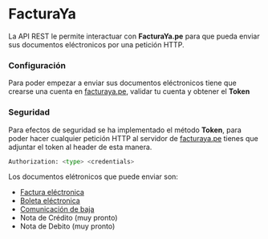 # FacturaYa
La API REST le permite interactuar con **FacturaYa.pe** para que pueda enviar sus documentos eléctronicos por una petición HTTP.

### Configuración
Para poder empezar a enviar sus documentos eléctronicos tiene que crearse una cuenta en [facturaya.pe](https://facturate.pe), validar tu cuenta y obtener el **Token**

### Seguridad
Para efectos de seguridad se ha implementado el método **Token**, para poder hacer cualquier petición HTTP al servidor de [facturaya.pe](https://facturate.pe) tienes que adjuntar el token al header de esta manera. 

```py
Authorization: <type> <credentials>
```

Los documentos elétronicos que puede enviar son:

* [Factura eléctronica](docs/INVOICE.md)
* [Boleta eléctronica](docs/RECEIPT.md)
* [Comunicación de baja](docs/UNSUBSCRIBE.md)
* Nota de Crédito (muy pronto)
* Nota de Debito (muy pronto)
